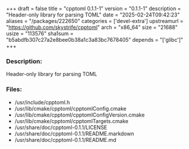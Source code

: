 +++
draft = false
title = "cpptoml 0.1.1-1"
version = "0.1.1-1"
description = "Header-only library for parsing TOML"
date = "2025-02-24T09:42:23"
aliases = "/packages/222650"
categories = ['devel-extra']
upstreamurl = "https://github.com/skystrife/cpptoml"
arch = "x86_64"
size = "21688"
usize = "113576"
sha1sum = "b5abdfb307c27a2e8bee0b38a1c3a83bc7678405"
depends = "['glibc']"
+++
### Description: 
Header-only library for parsing TOML

### Files: 
* /usr/include/cpptoml.h
* /usr/lib/cmake/cpptoml/cpptomlConfig.cmake
* /usr/lib/cmake/cpptoml/cpptomlConfigVersion.cmake
* /usr/lib/cmake/cpptoml/cpptomlTargets.cmake
* /usr/share/doc/cpptoml-0.1.1/LICENSE
* /usr/share/doc/cpptoml-0.1.1/README.markdown
* /usr/share/doc/cpptoml-0.1.1/README.md
